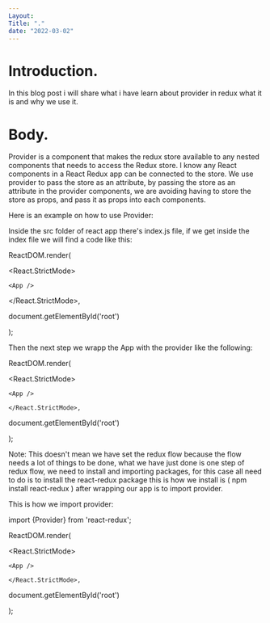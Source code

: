 ```yaml
---
Layout: 
Title: "."
date: "2022-03-02"
---
```


# Introduction.

In this blog post i will share what i have learn about provider in redux what it is and why we use it.

# Body.

Provider is a component that makes the redux store available to any nested components that needs to access the Redux store. I know any React components in a React Redux app can be connected to the store. We use provider to pass the store as an attribute, by passing the store as an attribute in the provider components, we are avoiding having to store the store as props, and pass it as props into each components.

Here is an example on how to use Provider:


Inside the src folder of react app there's index.js file, if we get inside the index file we will find a code like this:

ReactDOM.render(

  <React.StrictMode>

    <App />

  </React.StrictMode>,

  document.getElementById('root')

);

Then the next step we wrapp the App with the provider like the following:

ReactDOM.render(

 <React.StrictMode>

  <Provider store={store}>

    <App />

  </Provider >

    </React.StrictMode>,

  document.getElementById('root')

);

Note: This doesn't mean we have set the redux flow because the flow needs a lot of things to be done, what we have just done is one step of redux flow, we need to install and importing packages, for this case all need to do is to install the react-redux package this is how we install is ( npm install react-redux ) after wrapping our app is to import provider.

This is how we import provider:

import {Provider} from 'react-redux';


ReactDOM.render(

 <React.StrictMode>

  <Provider store={store}>
  
    <App />

  </Provider >

    </React.StrictMode>,

  document.getElementById('root')

);
